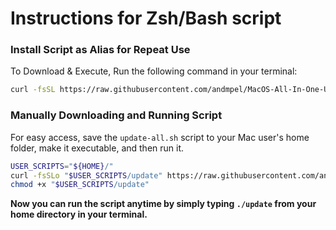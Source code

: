 # Instructions for Zsh/Bash script

### Install Script as Alias for Repeat Use

To Download & Execute, Run the following command in your terminal:

```sh
curl -fsSL https://raw.githubusercontent.com/andmpel/MacOS-All-In-One-Update-Script/HEAD/install.sh | zsh
```

### Manually Downloading and Running Script

For easy access, save the `update-all.sh` script to your Mac user's home folder, make it executable, and then run it.

```sh
USER_SCRIPTS="${HOME}/"
curl -fsSLo "$USER_SCRIPTS/update" https://raw.githubusercontent.com/andmpel/MacOS-All-In-One-Update-Script/HEAD/update-all.sh
chmod +x "$USER_SCRIPTS/update"
```

**Now you can run the script anytime by simply typing `./update` from your home directory in your terminal.**
